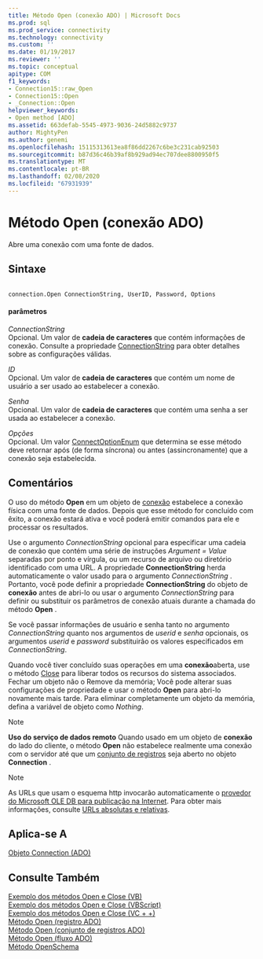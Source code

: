 ```yaml
---
title: Método Open (conexão ADO) | Microsoft Docs
ms.prod: sql
ms.prod_service: connectivity
ms.technology: connectivity
ms.custom: ''
ms.date: 01/19/2017
ms.reviewer: ''
ms.topic: conceptual
apitype: COM
f1_keywords:
- Connection15::raw_Open
- Connection15::Open
- _Connection::Open
helpviewer_keywords:
- Open method [ADO]
ms.assetid: 663defab-5545-4973-9036-24d5882c9737
author: MightyPen
ms.author: genemi
ms.openlocfilehash: 15115313613ea8f86dd2267c6be3c231cab92503
ms.sourcegitcommit: b87d36c46b39af8b929ad94ec707dee8800950f5
ms.translationtype: MT
ms.contentlocale: pt-BR
ms.lasthandoff: 02/08/2020
ms.locfileid: "67931939"
---
```

# <a name="open-method-ado-connection"></a>Método Open (conexão ADO)
Abre uma conexão com uma fonte de dados.  
  
## <a name="syntax"></a>Sintaxe  
  
```  
  
connection.Open ConnectionString, UserID, Password, Options  
```  
  
#### <a name="parameters"></a>parâmetros  
 *ConnectionString*  
 Opcional. Um valor de **cadeia de caracteres** que contém informações de conexão. Consulte a propriedade [ConnectionString](../../../ado/reference/ado-api/connectionstring-property-ado.md) para obter detalhes sobre as configurações válidas.  
  
 *ID*  
 Opcional. Um valor de **cadeia de caracteres** que contém um nome de usuário a ser usado ao estabelecer a conexão.  
  
 *Senha*  
 Opcional. Um valor de **cadeia de caracteres** que contém uma senha a ser usada ao estabelecer a conexão.  
  
 *Opções*  
 Opcional. Um valor [ConnectOptionEnum](../../../ado/reference/ado-api/connectoptionenum.md) que determina se esse método deve retornar após (de forma síncrona) ou antes (assincronamente) que a conexão seja estabelecida.  
  
## <a name="remarks"></a>Comentários  
 O uso do método **Open** em um objeto de [conexão](../../../ado/reference/ado-api/connection-object-ado.md) estabelece a conexão física com uma fonte de dados. Depois que esse método for concluído com êxito, a conexão estará ativa e você poderá emitir comandos para ele e processar os resultados.  
  
 Use o argumento *ConnectionString* opcional para especificar uma cadeia de conexão que contém uma série de instruções *Argument* *= Value* separadas por ponto e vírgula, ou um recurso de arquivo ou diretório identificado com uma URL. A propriedade **ConnectionString** herda automaticamente o valor usado para o argumento *ConnectionString* . Portanto, você pode definir a propriedade **ConnectionString** do objeto de **conexão** antes de abri-lo ou usar o argumento *ConnectionString* para definir ou substituir os parâmetros de conexão atuais durante a chamada do método **Open** .  
  
 Se você passar informações de usuário e senha tanto no argumento *ConnectionString* quanto nos argumentos de *userid* e *senha* opcionais, os argumentos *userid* e *password* substituirão os valores especificados em *ConnectionString*.  
  
 Quando você tiver concluído suas operações em uma **conexão**aberta, use o método [Close](../../../ado/reference/ado-api/close-method-ado.md) para liberar todos os recursos do sistema associados. Fechar um objeto não o Remove da memória; Você pode alterar suas configurações de propriedade e usar o método **Open** para abri-lo novamente mais tarde. Para eliminar completamente um objeto da memória, defina a variável de objeto como *Nothing*.  
  
> [!NOTE]
>  **Uso do serviço de dados remoto** Quando usado em um objeto de **conexão** do lado do cliente, o método **Open** não estabelece realmente uma conexão com o servidor até que um [conjunto de registros](../../../ado/reference/ado-api/recordset-object-ado.md) seja aberto no objeto **Connection** .  
  
> [!NOTE]
>  As URLs que usam o esquema http invocarão automaticamente o [provedor do Microsoft OLE DB para publicação na Internet](../../../ado/guide/appendixes/microsoft-ole-db-provider-for-internet-publishing.md). Para obter mais informações, consulte [URLs absolutas e relativas](../../../ado/guide/data/absolute-and-relative-urls.md).  
  
## <a name="applies-to"></a>Aplica-se A  
 [Objeto Connection (ADO)](../../../ado/reference/ado-api/connection-object-ado.md)  
  
## <a name="see-also"></a>Consulte Também  
 [Exemplo dos métodos Open e Close (VB)](../../../ado/reference/ado-api/open-and-close-methods-example-vb.md)   
 [Exemplo dos métodos Open e Close (VBScript)](../../../ado/reference/ado-api/open-and-close-methods-example-vbscript.md)   
 [Exemplo dos métodos Open e Close (VC + +)](../../../ado/reference/ado-api/open-and-close-methods-example-vc.md)   
 [Método Open (registro ADO)](../../../ado/reference/ado-api/open-method-ado-record.md)   
 [Método Open (conjunto de registros ADO)](../../../ado/reference/ado-api/open-method-ado-recordset.md)   
 [Método Open (fluxo ADO)](../../../ado/reference/ado-api/open-method-ado-stream.md)   
 [Método OpenSchema](../../../ado/reference/ado-api/openschema-method.md)
